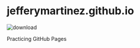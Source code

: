 # jefferymartinez.github.io

![download](https://github.com/user-attachments/assets/65f13297-8eeb-4a50-8fce-963124da274c)

Practicing GitHub Pages
